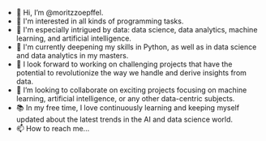 - 👋 Hi, I’m @moritzzoepffel.
- 👀 I'm interested in all kinds of programming tasks.
- 🔬 I'm especially intrigued by data: data science, data analytics, machine learning, and artificial intelligence.
- 🌱 I'm currently deepening my skills in Python, as well as in data science and data analytics in my masters.
- 🚀 I look forward to working on challenging projects that have the potential to revolutionize the way we handle and derive insights from data.
- 💞️ I’m looking to collaborate on exciting projects focusing on machine learning, artificial intelligence, or any other data-centric subjects.
- 📚 In my free time, I love continuously learning and keeping myself updated about the latest trends in the AI and data science world.
- 📫 How to reach me...

<!---
moritzzoepffel/moritzzoepffel is a ✨ special ✨ repository because its `README.md` (this file) appears on your GitHub profile.
You can click the Preview link to take a look at your changes.
--->
